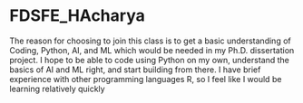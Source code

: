 # FDSFE_HAcharya
The reason for choosing to join this class is to get a basic understanding of Coding, Python, AI, and ML which would be needed in my Ph.D. dissertation project.
I hope to be able to code using Python on my own, understand the basics of AI and ML right, and start building from there.
I have brief experience with other programming languages R, so I feel like I would be learning relatively quickly

